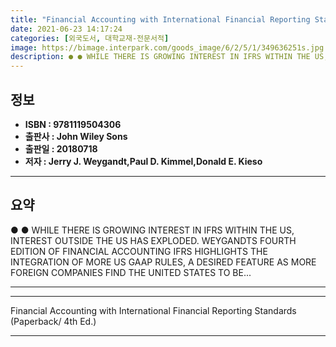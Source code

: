 ```yaml
---
title: "Financial Accounting with International Financial Reporting Standards (Paperback/ 4th Ed.)"
date: 2021-06-23 14:17:24
categories: [외국도서, 대학교재-전문서적]
image: https://bimage.interpark.com/goods_image/6/2/5/1/349636251s.jpg
description: ● ● WHILE THERE IS GROWING INTEREST IN IFRS WITHIN THE US, INTEREST OUTSIDE THE US HAS EXPLODED. WEYGANDTS FOURTH EDITION OF FINANCIAL ACCOUNTING IFRS HIGHLIG
---
```


## **정보**

- **ISBN : 9781119504306**
- **출판사 : John Wiley   Sons**
- **출판일 : 20180718**
- **저자 : Jerry J. Weygandt,Paul D. Kimmel,Donald E. Kieso**

------



## **요약**

●  ●  WHILE THERE IS GROWING INTEREST IN IFRS WITHIN THE US, INTEREST OUTSIDE THE US HAS EXPLODED. WEYGANDTS FOURTH EDITION OF FINANCIAL ACCOUNTING IFRS HIGHLIGHTS THE INTEGRATION OF MORE US GAAP RULES, A DESIRED FEATURE AS MORE FOREIGN COMPANIES FIND THE UNITED STATES TO BE... 

------



------


Financial Accounting with International Financial Reporting Standards (Paperback/ 4th Ed.) 

------


